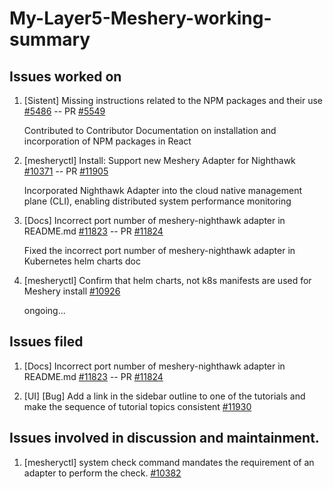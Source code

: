 # My-Layer5-Meshery-working-summary

## Issues worked on

1. [Sistent] Missing instructions related to the NPM packages and their use [#5486](https://github.com/layer5io/layer5/issues/5486) -- PR [#5549](https://github.com/layer5io/layer5/pull/5549) 
   
   Contributed to Contributor Documentation on installation and incorporation of NPM packages in React 
2. [mesheryctl] Install: Support new Meshery Adapter for Nighthawk [#10371](https://github.com/meshery/meshery/issues/10371) -- PR [#11905](https://github.com/meshery/meshery/pull/11905) 
   
   Incorporated Nighthawk Adapter into the cloud native management plane (CLI), enabling distributed system performance monitoring 
3. [Docs] Incorrect port number of meshery-nighthawk adapter in README.md [#11823](https://github.com/meshery/meshery/issues/11823) -- PR [#11824](https://github.com/meshery/meshery/pull/11824) 
   
   Fixed the incorrect port number of meshery-nighthawk adapter in Kubernetes helm charts doc 
4. [mesheryctl] Confirm that helm charts, not k8s manifests are used for Meshery install [#10926](https://github.com/meshery/meshery/issues/10926)

   ongoing...


## Issues filed
1. [Docs] Incorrect port number of meshery-nighthawk adapter in README.md [#11823](https://github.com/meshery/meshery/issues/11823) -- PR [#11824](https://github.com/meshery/meshery/pull/11824) 


2. [UI] [Bug] Add a link in the sidebar outline to one of the tutorials and make the sequence of tutorial topics consistent [#11930](https://github.com/meshery/meshery/issues/11930)

## Issues involved in discussion and maintainment.
1. [mesheryctl] system check command mandates the requirement of an adapter to perform the check. [#10382](https://github.com/meshery/meshery/issues/10382)
